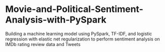 # Movie-and-Political-Sentiment-Analysis-with-PySpark
Building a machine learning model using PySpark, TF-IDF, and logistic regression with elastic net regularization to perform sentiment analysis on IMDb rating review data and Tweets
